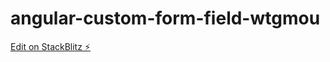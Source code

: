 # angular-custom-form-field-wtgmou

[Edit on StackBlitz ⚡️](https://stackblitz.com/edit/angular-custom-form-field-wtgmou)